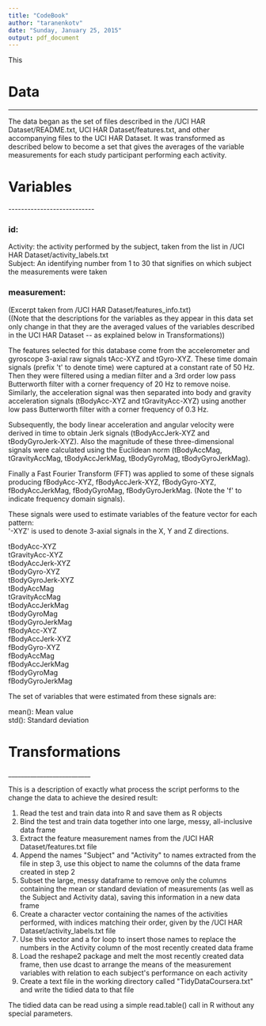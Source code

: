 ```yaml
---
title: "CodeBook"
author: "taranenkotv"
date: "Sunday, January 25, 2015"
output: pdf_document
---
```


This<h1>Data</h1>
__________________________

The data began as the set of files described in the /UCI HAR Dataset/README.txt, UCI HAR Dataset/features.txt, and other accompanying files to the UCI HAR Dataset. It was transformed as described below to become a set that gives the averages of the variable measurements for each study participant performing each activity.



<h1>Variables</h1>
---------------------------

<h3>id:</h3>

Activity: the activity performed by the subject, taken from the list in /UCI HAR Dataset/activity_labels.txt
<br>
Subject: An identifying number from 1 to 30 that signifies on which subject the measurements were taken

<h3>measurement:</h3>

(Excerpt taken from /UCI HAR Dataset/features_info.txt)
<br>((Note that the descriptions for the variables as they appear in this data set only change in that they are the averaged values of the variables described in the UCI HAR Dataset -- as explained below in Transformations))

The features selected for this database come from the accelerometer and gyroscope 3-axial raw signals tAcc-XYZ and tGyro-XYZ. These time domain signals (prefix 't' to denote time) were captured at a constant rate of 50 Hz. Then they were filtered using a median filter and a 3rd order low pass Butterworth filter with a corner frequency of 20 Hz to remove noise. Similarly, the acceleration signal was then separated into body and gravity acceleration signals (tBodyAcc-XYZ and tGravityAcc-XYZ) using another low pass Butterworth filter with a corner frequency of 0.3 Hz. 

Subsequently, the body linear acceleration and angular velocity were derived in time to obtain Jerk signals (tBodyAccJerk-XYZ and tBodyGyroJerk-XYZ). Also the magnitude of these three-dimensional signals were calculated using the Euclidean norm (tBodyAccMag, tGravityAccMag, tBodyAccJerkMag, tBodyGyroMag, tBodyGyroJerkMag). 

Finally a Fast Fourier Transform (FFT) was applied to some of these signals producing fBodyAcc-XYZ, fBodyAccJerk-XYZ, fBodyGyro-XYZ, fBodyAccJerkMag, fBodyGyroMag, fBodyGyroJerkMag. (Note the 'f' to indicate frequency domain signals). 

These signals were used to estimate variables of the feature vector for each pattern:  
'-XYZ' is used to denote 3-axial signals in the X, Y and Z directions.

tBodyAcc-XYZ<br>
tGravityAcc-XYZ<br>
tBodyAccJerk-XYZ<br>
tBodyGyro-XYZ<br>
tBodyGyroJerk-XYZ<br>
tBodyAccMag<br>
tGravityAccMag<br>
tBodyAccJerkMag<br>
tBodyGyroMag<br>
tBodyGyroJerkMag<br>
fBodyAcc-XYZ<br>
fBodyAccJerk-XYZ<br>
fBodyGyro-XYZ<br>
fBodyAccMag<br>
fBodyAccJerkMag<br>
fBodyGyroMag<br>
fBodyGyroJerkMag<br>

The set of variables that were estimated from these signals are: 

mean(): Mean value<br>
std(): Standard deviation



<h1>Transformations</h1>
__________________________

This is a description of exactly what process the script performs to the change the data to achieve the desired result:<br>
1. Read the test and train data into R and save them as R objects<br>
2. Bind the test and train data together into one large, messy, all-inclusive data frame<br>
3. Extract the feature measurement names from the /UCI HAR Dataset/features.txt file<br>
4. Append the names "Subject" and "Activity" to names extracted from the file in step 3, use this object to name the columns of the data frame created in step 2<br>
5. Subset the large, messy dataframe to remove only the columns containing the mean or standard deviation of measurements (as well as the Subject and Activity data), saving this information in a new data frame<br>
6. Create a character vector containing the names of the activities performed, with indices matching their order, given by the /UCI HAR Dataset/activity_labels.txt file<br>
7. Use this vector and a for loop to insert those names to replace the numbers in the Activity column of the most recently created data frame<br>
8. Load the reshape2 package and melt the most recently created data frame, then use dcast to arrange the means of the measurement variables with relation to each subject's performance on each activity<br>
9. Create a text file in the working directory called "TidyDataCoursera.txt" and write the tidied data to that file<br>

The tidied data can be read using a simple read.table() call in R without any special parameters.